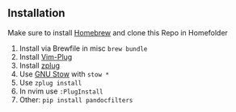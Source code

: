 ## Installation
Make sure to install [Homebrew](https://brew.sh) and clone this Repo in Homefolder
1. Install via Brewfile in misc `brew bundle`
2. Install [Vim-Plug](https://github.com/junegunn/vim-plug)
3. Install [zplug](https://github.com/zplug/zplug)
4. Use [GNU Stow](https://www.gnu.org/software/stow/) with `stow *`
5. Use `zplug install`
6. In nvim use `:PlugInstall`
7. Other: `pip install pandocfilters`


